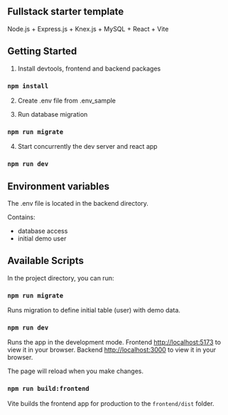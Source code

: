 ## Fullstack starter template

Node.js + Express.js + Knex.js + MySQL + React + Vite

## Getting Started

1. Install devtools, frontend and backend packages

### `npm install`

2. Create .env file from .env_sample

3. Run database migration

### `npm run migrate`

4. Start concurrently the dev server and react app

### `npm run dev`

## Environment variables

The .env file is located in the backend directory.

Contains:

- database access
- initial demo user

## Available Scripts

In the project directory, you can run:

### `npm run migrate`

Runs migration to define initial table (user) with demo data.

### `npm run dev`

Runs the app in the development mode.
Frontend [http://localhost:5173](http://localhost:5173) to view it in your browser.
Backend [http://localhost:3000](http://localhost:3000) to view it in your browser.

The page will reload when you make changes.

### `npm run build:frontend`

Vite builds the frontend app for production to the `frontend/dist` folder.
